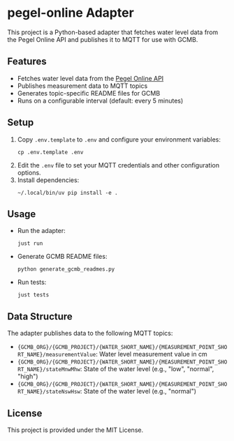 # pegel-online Adapter

This project is a Python-based adapter that fetches water level data from the Pegel Online API and publishes it to MQTT for use with GCMB.

## Features

* Fetches water level data from the [Pegel Online API](https://www.pegelonline.wsv.de/)
* Publishes measurement data to MQTT topics
* Generates topic-specific README files for GCMB
* Runs on a configurable interval (default: every 5 minutes)

## Setup

1. Copy `.env.template` to `.env` and configure your environment variables:
   ```
   cp .env.template .env
   ```
2. Edit the `.env` file to set your MQTT credentials and other configuration options.
3. Install dependencies:
   ```
   ~/.local/bin/uv pip install -e .
   ```

## Usage

* Run the adapter:
  ```
  just run
  ```
* Generate GCMB README files:
  ```
  python generate_gcmb_readmes.py
  ```
* Run tests:
  ```
  just tests
  ```

## Data Structure

The adapter publishes data to the following MQTT topics:

* `{GCMB_ORG}/{GCMB_PROJECT}/{WATER_SHORT_NAME}/{MEASUREMENT_POINT_SHORT_NAME}/measurementValue`: Water level measurement value in cm
* `{GCMB_ORG}/{GCMB_PROJECT}/{WATER_SHORT_NAME}/{MEASUREMENT_POINT_SHORT_NAME}/stateMnwMhw`: State of the water level (e.g., "low", "normal", "high")
* `{GCMB_ORG}/{GCMB_PROJECT}/{WATER_SHORT_NAME}/{MEASUREMENT_POINT_SHORT_NAME}/stateNswHsw`: State of the water level (e.g., "normal")

## License

This project is provided under the MIT License.
